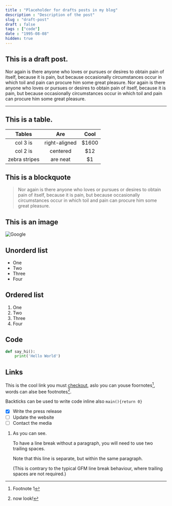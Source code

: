 ```yaml
---
title : "Placeholder for drafts posts in my blog"
description : "Description of the post"
slug : "draft-post"
draft : false
tags : ["code"]
date : "1995-08-08"
hidden: true
---
```


## This is a draft post.

Nor again is there anyone who loves or pursues or desires to obtain pain of itself, because it is pain, but because occasionally circumstances occur in which toil and pain can procure him some great pleasure. 
Nor again is there anyone who loves or pursues or desires to obtain pain of itself, because it is pain, but because occasionally circumstances occur in which toil and pain can procure him some great pleasure. 

*** 

## This is a table.


| Tables        | Are           | Cool  |
|:-------------:|:-------------:|:-----:|
| col 3 is      | right-aligned | $1600 |
| col 2 is      | centered      |   $12 |
| zebra stripes | are neat      |    $1 |


## This is a blockquote

>Nor again is there anyone who loves or pursues or desires to obtain pain of itself, because it is pain, but because occasionally circumstances occur in which toil and pain can procure him some great pleasure. 


## This is an image

![Google](https://www.google.com/images/branding/googlelogo/2x/googlelogo_color_92x30dp.png)

## Unorderd list 

- One
- Two
- Three
- Four

## Ordered list

1. One
2. Two
3. Three
4. Four

## Code

```python
def say_hi():
    print('Hello World')
```

## Links

This is the cool link you must [checkout](#), aslo you can youse foornotes[^1], words can alse bee footnotes[^see].

Backticks can be used to write code inline also `main(){return 0}`

- [x] Write the press release
- [ ] Update the website
- [ ] Contact the media

1. As you can see.


    To have a line break without a paragraph, you will need to use two trailing spaces.

    Note that this line is separate, but within the same paragraph.

    (This is contrary to the typical GFM line break behaviour, where trailing spaces are not required.)



[^1]: Footnote 1
[^see]: now look!